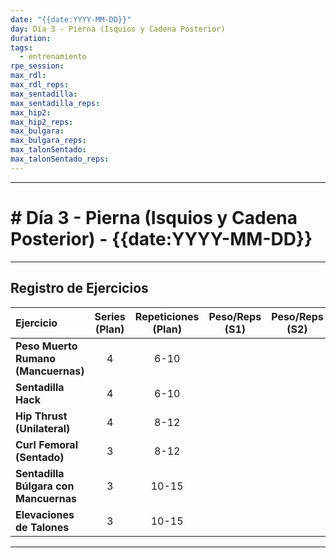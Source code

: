 ```yaml
---
date: "{{date:YYYY-MM-DD}}"
day: Día 3 - Pierna (Isquios y Cadena Posterior)
duration:
tags:
  - entrenamiento
rpe_session:
max_rdl:
max_rdl_reps:
max_sentadilla:
max_sentadilla_reps:
max_hip2:
max_hip2_reps:
max_bulgara:
max_bulgara_reps:
max_talonSentado:
max_talonSentado_reps:
---
```

---
# # Día 3 - Pierna (Isquios y Cadena Posterior) - {{date:YYYY-MM-DD}}

---

## Registro de Ejercicios

| Ejercicio                             | Series (Plan) | Repeticiones (Plan) | Peso/Reps (S1) | Peso/Reps (S2) | Peso/Reps (S3) | Peso/Reps (S4) | RPE/Notas |
| :------------------------------------ | :-----------: | :-----------------: | :------------: | :------------: | :------------: | :------------: | :-------- |
| **Peso Muerto Rumano (Mancuernas)**   |       4       |        6-10         |                |                |                |                |           |
| **Sentadilla Hack**                   |       4       |        6-10         |                |                |                |                |           |
| **Hip Thrust (Unilateral)**           |       4       |        8-12         |                |                |                |                |           |
| **Curl Femoral (Sentado)**            |       3       |        8-12         |                |                |                |                |           |
| **Sentadilla Búlgara con Mancuernas** |       3       |        10-15        |                |                |                |                |           |
| **Elevaciones de Talones**            |       3       |        10-15        |                |                |                |                |           |

---
